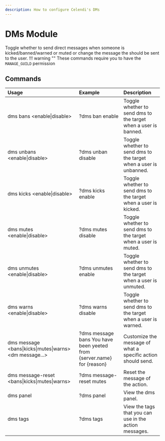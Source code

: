 ```yaml
---
description: How to configure Celendi's DMs
---
```

# DMs Module
Toggle whether to send direct messages when someone is kicked/banned/warned or muted or change the message the should be sent to the user.
!!! warning ""
    These commands require you to have the `MANAGE_GUILD` permission
## Commands

| Usage | Example | Description |
| :--- | :--- | :--- |
| dms bans &lt;enable\|disable&gt; | ?dms ban enable | Toggle whether to send dms to the target when a user is banned. |
| dms unbans &lt;enable\|disable&gt; | ?dms unban disable  | Toggle whether to send dms to the target when a user is unbanned. |
| dms kicks &lt;enable\|disable&gt; | ?dms kicks enable | Toggle whether to send dms to the target when a user is kicked. |
| dms mutes &lt;enable\|disable&gt; | ?dms mutes disable | Toggle whether to send dms to the target when a user is muted. |
| dms unmutes &lt;enable\|disable&gt; | ?dms unmutes enable | Toggle whether to send dms to the target when a user is unmuted. |
| dms warns &lt;enable\|disable&gt; | ?dms warns disable | Toggle whether to send dms to the target when a user is warned. |
| dms message &lt;bans\|kicks\|mutes\|warns&gt; &lt;dm message...&gt; | ?dms message bans You have been yeeted from {server.name} for {reason} | Customize the message of what a specific action should send. |
| dms message-reset &lt;bans\|kicks\|mutes\|warns&gt; | ?dms message-reset mutes | Reset the message of the action. |
| dms panel | ?dms panel | View the dms panel. |
| dms tags | ?dms tags | View the tags that you can use in the action messages. | 